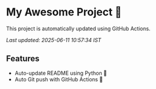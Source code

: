 # My Awesome Project 🚀

This project is automatically updated using GitHub Actions.

_Last updated: 2025-06-11 10:57:34 IST_

## Features
- Auto-update README using Python 🐍
- Auto Git push with GitHub Actions 🤖
